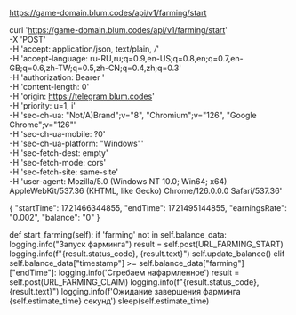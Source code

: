 ﻿https://game-domain.blum.codes/api/v1/farming/start

curl 'https://game-domain.blum.codes/api/v1/farming/start' \
  -X 'POST' \
  -H 'accept: application/json, text/plain, */*' \
  -H 'accept-language: ru-RU,ru;q=0.9,en-US;q=0.8,en;q=0.7,en-GB;q=0.6,zh-TW;q=0.5,zh-CN;q=0.4,zh;q=0.3' \
  -H 'authorization: Bearer ' \
  -H 'content-length: 0' \
  -H 'origin: https://telegram.blum.codes' \
  -H 'priority: u=1, i' \
  -H 'sec-ch-ua: "Not/A)Brand";v="8", "Chromium";v="126", "Google Chrome";v="126"' \
  -H 'sec-ch-ua-mobile: ?0' \
  -H 'sec-ch-ua-platform: "Windows"' \
  -H 'sec-fetch-dest: empty' \
  -H 'sec-fetch-mode: cors' \
  -H 'sec-fetch-site: same-site' \
  -H 'user-agent: Mozilla/5.0 (Windows NT 10.0; Win64; x64) AppleWebKit/537.36 (KHTML, like Gecko) Chrome/126.0.0.0 Safari/537.36'

{
    "startTime": 1721466344855,
    "endTime": 1721495144855,
    "earningsRate": "0.002",
    "balance": "0"
}

def start_farming(self):
        if 'farming' not in self.balance_data:
            logging.info("Запуск фарминга")
            result = self.post(URL_FARMING_START)
            logging.info(f"{result.status_code},  {result.text}")
            self.update_balance()
        elif self.balance_data["timestamp"] >= self.balance_data["farming"]["endTime"]:
            logging.info('Сгребаем нафармленное')
            result = self.post(URL_FARMING_CLAIM)
            logging.info(f"{result.status_code},  {result.text}")
        logging.info(f'Ожидание завершения фарминга {self.estimate_time} секунд')
        sleep(self.estimate_time)